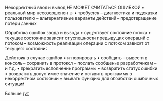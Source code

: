 Некорректный ввод и вывод НЕ МОЖЕТ СЧИТАТЬСЯ ОШИБКОЙ
• реальный мир несовершенен ☺ 
• требуется
  – диагностика и подсказки пользователю
  – альтернативные варианты действий 
  – предотвращение потери данных

Обработка ошибок ввода и вывода
• существует состояние потока 
• текущее состояние зависит от успешности предыдущих операций с потоком 
• возможность реализации операции с потоком зависит от текущего состояния

Действия в случае ошибок 
• игнорировать
• сообщить 
  – вывести в консоль 
  – сохранить в протокол 
  – послать сообщение разработчикам 
  – и т.д.
• прекратить исполнение программы 
• возвратить статус ошибки 
• возвратить допустимое значение и оставить программу в некорректном состоянии 
• вызвать функцию для обработки ошибочных ситуаций

Больше [тут](ввод%20и%20вывод,%20стандартная%20библиотека)